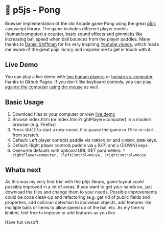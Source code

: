 # 👀 p5js - Pong

Browser implementation of the old Arcade game Pong using the great [p5js](https://p5js.org/) Javascript library. The game includes different player modes (human/computer) a counter, basic sound effects and gimmicks like increasing ball speed when ball bounces from the player paddles. Many thanks to [Daniel Shiffman](https://shiffman.net/) for his very inspiring [Youtube videos](https://www.youtube.com/c/TheCodingTrain/playlists), which made me aware of the great p5js library and inspired me to get in touch with it.

## Live Demo

You can play a live demo with [two human players](https://cwsoft.github.io/p5js-pong/) or [human vs. computer](https://cwsoft.github.io/p5js-pong/?rightPlayer=computer) thanks to Github Pages. If you don´t like keyboard controls, you can play [against the computer using the mouse](https://cwsoft.github.io/p5js-pong/?rightPlayer=computer&leftControl=mouse) as well.

## Basic Usage

1.  Download files to your computer or view [live demo](https://cwsoft.github.io/p5js-pong/)
2.  Browse index.html (or index.html?rightPlayer=computer) in a modern browser (e.g. Firefox)
3.  Press `SPACE` to start a new round, `P` to pause the game or `F5` to re-start from scratch.
4.  Default: Left player controls paddle via `CURSOR_UP` and `CURSOR_DOWN` keys.
5.  Default: Right player controls paddle via `q` (UP) and `a` (DOWN) keys.
6.  Overwrite defaults with optional URL GET parameters: `?rightPlayer=computer, ?leftControl=mouse, ?rightControl=mouse`

## Whats next

As this was my very first trial with the p5js library, game layout could possibly improved in a lot of areas. If you want to get your hands on, just download the files and change them to your needs. Possible improvements could be code clean-up and refactoring (e.g. get rid of public fields and properties, add collision detection to individual objects, add features like multiple balls or items to allow speed up of the ball etc. As my time is limited, feel free to improve or add features as you like.

Have fun
cwsoft
